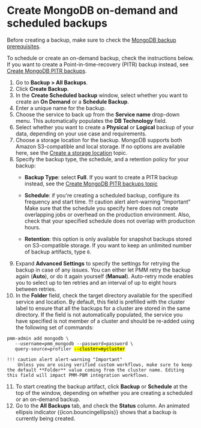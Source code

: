 # Create MongoDB on-demand and scheduled backups

Before creating a backup, make sure to check the [MongoDB backup prerequisites](../backup/mongo-prerequisites.md).

To schedule or create an on-demand backup, check the instructions below. If you want to create a Point-in-time-recovery (PITR) backup instead, see [Create MongoDB PITR backups](create_PITR_mongo.md).

1. Go to <i class="uil uil-history"></i> **Backup > All Backups**.
2. Click <i class="uil uil-plus-square"></i> **Create Backup**.
3. In the **Create Scheduled backup** window, select whether you want to create an **On Demand** or a **Schedule Backup**.
4. Enter a unique name for the backup.
5. Choose the service to back up from the **Service name** drop-down menu. This automatically populates the **DB Technology** field.
6. Select whether you want to create a **Physical** or **Logical** backup of your data, depending on your use case and requirements.
7. Choose a storage location for the backup. MongoDB supports both Amazon S3-compatible and local storage. If no options are available here, see the [Create a storage location](prepare_storage_location.md) topic.
8. Specify the backup type, the schedule, and a retention policy for your backup:
    - **Backup Type**: select **Full**. If you want to create a PITR backup instead, see the [Create MongoDB PITR backups topic](../backup/create_PITR_mongo.md)
    - **Schedule**: if you're creating a scheduled backup, configure its frequency and start time.
    !!! caution alert alert-warning "Important"
    Make sure that the schedule you specify here does not create overlapping jobs or overhead on the production environment. Also, check that your specified schedule does not overlap with production hours.
    
    - **Retention**: this option is only available for snapshot backups stored on S3-compatible storage. If you want to keep an unlimited number of backup artifacts, type `0`.
9. Expand **Advanced Settings** to specify the settings for retrying the backup in case of any issues. You can either let PMM retry the backup again (**Auto**), or do it again yourself (**Manual**). Auto-retry mode enables you to select up to ten retries and an interval of up to eight hours between retries. <a id="folder-field"></a>
10. In the **Folder** field, check the target directory available for the specified service and location. By default, this field is prefilled with the cluster label to ensure that all the backups for a cluster are stored in the same directory. If the field is not automatically populated, the service you have specified is not member of a cluster and should be re-added using the following set of commands:
   <pre><code>pmm-admin add mongodb \
   --username=pmm_mongodb --password=password \
   query-source=profiler <mark>--cluster=mycluster</mark></code></pre>
    !!! caution alert alert-warning "Important"
        Unless you are using verified custom workflows, make sure to keep the default **Folder** value coming from the cluster name. Editing this field will impact PMM-PBM integration workflows.
11. To start creating the backup artifact, click **Backup** or **Schedule** at the top of the window, depending on whether you are creating a scheduled or an on-demand backup.
12. Go to the **All Backups** tab, and check the **Status** column. An animated ellipsis indicator {{icon.bouncingellipsis}} shows that a backup is currently being created.
